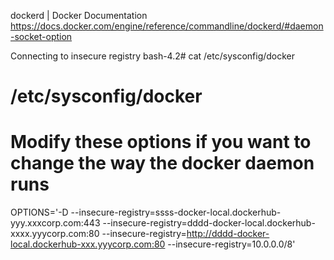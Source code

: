 dockerd | Docker Documentation
 https://docs.docker.com/engine/reference/commandline/dockerd/#daemon-socket-option


Connecting to insecure registry
bash-4.2# cat /etc/sysconfig/docker
# /etc/sysconfig/docker

# Modify these options if you want to change the way the docker daemon runs

OPTIONS='-D --insecure-registry=ssss-docker-local.dockerhub-yyy.xxxcorp.com:443 --insecure-registry=dddd-docker-local.dockerhub-xxxx.yyycorp.com:80 --insecure-registry=http://dddd-docker-local.dockerhub-xxx.yyycorp.com:80 --insecure-registry=10.0.0.0/8'
